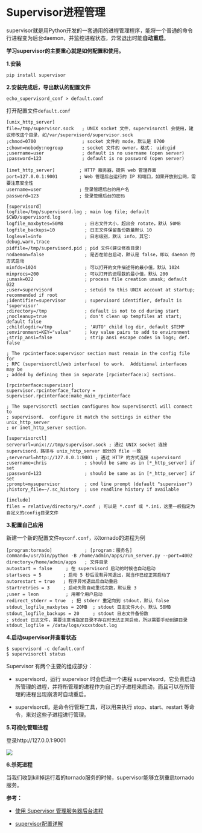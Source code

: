 # Supervisor进程管理

supervisor就是用Python开发的一套通用的进程管理程序，能将一个普通的命令行进程变为后台daemon，并监控进程状态，异常退出时能**自动重启**。

**学习supervisor的主要重心就是如何配置和使用。**

**1.安装**

```
pip install supervisor
```

**2.安装完成后，导出默认的配置文件**

```
echo_supervisord_conf > default.conf
```

打开配置文件`default.conf`

```
[unix_http_server]
file=/tmp/supervisor.sock   ; UNIX socket 文件，supervisorctl 会使用，建议修改这个目录，如/var/supervisord/supervisor.sock
;chmod=0700                 ; socket 文件的 mode，默认是 0700
;chown=nobody:nogroup       ; socket 文件的 owner，格式： uid:gid
;username=user              ; default is no username (open server)
;password=123               ; default is no password (open server)

[inet_http_server]         ; HTTP 服务器，提供 web 管理界面
port=127.0.0.1:9001        ; Web 管理后台运行的 IP 和端口，如果开放到公网，需要注意安全性
username=user              ; 登录管理后台的用户名
password=123               ; 登录管理后台的密码

[supervisord]
logfile=/tmp/supervisord.log ; main log file; default $CWD/supervisord.log
logfile_maxbytes=50MB        ; 日志文件大小，超出会 rotate，默认 50MB
logfile_backups=10           ; 日志文件保留备份数量默认 10
loglevel=info                ; 日志级别，默认 info，其它: debug,warn,trace
pidfile=/tmp/supervisord.pid ; pid 文件(建议修改目录)
nodaemon=false               ; 是否在前台启动，默认是 false，即以 daemon 的方式启动
minfds=1024                  ; 可以打开的文件描述符的最小值，默认 1024
minprocs=200                 ; 可以打开的进程数的最小值，默认 200
;umask=022                   ; process file creation umask; default 022
;user=supervisord            ; setuid to this UNIX account at startup; recommended if root
;identifier=supervisor       ; supervisord identifier, default is 'supervisor'
;directory=/tmp              ; default is not to cd during start
;nocleanup=true              ; don't clean up tempfiles at start; default false
;childlogdir=/tmp            ; 'AUTO' child log dir, default $TEMP
;environment=KEY="value"     ; key value pairs to add to environment
;strip_ansi=false            ; strip ansi escape codes in logs; def. false

; The rpcinterface:supervisor section must remain in the config file for
; RPC (supervisorctl/web interface) to work.  Additional interfaces may be
; added by defining them in separate [rpcinterface:x] sections.

[rpcinterface:supervisor]
supervisor.rpcinterface_factory = supervisor.rpcinterface:make_main_rpcinterface

; The supervisorctl section configures how supervisorctl will connect to
; supervisord.  configure it match the settings in either the unix_http_server
; or inet_http_server section.

[supervisorctl]
serverurl=unix:///tmp/supervisor.sock ; 通过 UNIX socket 连接 supervisord，路径与 unix_http_server 部分的 file 一致
;serverurl=http://127.0.0.1:9001 ; 通过 HTTP 的方式连接 supervisord
;username=chris              ; should be same as in [*_http_server] if set
;password=123                ; should be same as in [*_http_server] if set
;prompt=mysupervisor         ; cmd line prompt (default "supervisor")
;history_file=~/.sc_history  ; use readline history if available

[include]
files = relative/directory/*.conf ; 可以是 *.conf 或 *.ini，这里一般指定为自定义的config目录文件
```

**3.配置自己应用**

新建一个新的配置文件`myconf.conf`，以tornado的进程为例

```
[program:tornado]            ; [program：服务名]
command=/usr/bin/python -B /home/admin/apps/run_server.py --port=4002
directory=/home/admin/apps   ; 文件目录
autostart = false     ; 在 supervisord 启动的时候也自动启动
startsecs = 5        ; 启动 5 秒后没有异常退出，就当作已经正常启动了
autorestart = true   ; 程序异常退出后自动重启
startretries = 3     ; 启动失败自动重试次数，默认是 3
;user = leon          ; 用哪个用户启动
redirect_stderr = true  ; 把 stderr 重定向到 stdout，默认 false
stdout_logfile_maxbytes = 20MB  ; stdout 日志文件大小，默认 50MB
stdout_logfile_backups = 20     ; stdout 日志文件备份数
; stdout 日志文件，需要注意当指定目录不存在时无法正常启动，所以需要手动创建目录
stdout_logfile = /data/logs/xxxstdout.log
```

**4.启动supervisor并查看状态**

```
$ supervisord -c default.conf
$ supervisorctl status
```

Supervisor 有两个主要的组成部分：

* supervisord，运行 supervisor 时会启动一个进程 supervisord，它负责启动所管理的进程，并将所管理的进程作为自己的子进程来启动，而且可以在所管理的进程出现崩溃时自动重启。

* supervisorctl，是命令行管理工具，可以用来执行 stop、start、restart 等命令，来对这些子进程进行管理。

**5.可视化管理进程**

登录http://127.0.0.1:9001

![](https://ws4.sinaimg.cn/large/006tNc79ly1g26mkdkfkqj31860bodi6.jpg)

**6.杀死进程**

当我们收到kill掉运行着的tornado服务的时候，supervisor能够立刻重启tornado服务。



**参考：**

* [使用 Supervisor 管理服务器后台进程](https://zhuanlan.zhihu.com/p/36459081)

* [supervisor配置详解](https://www.cnblogs.com/ajianbeyourself/p/5534737.html)







